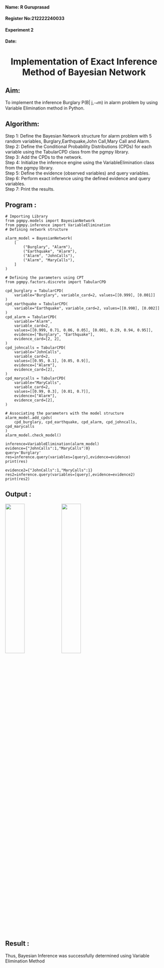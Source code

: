 <H4>Name: R Guruprasad</H4>
<H4>Register No:212222240033</H4>
<H4>Experiment 2</H4>
<H4>Date:</H4>
<h1 align =center>Implementation of Exact Inference Method of Bayesian Network</h1>

## Aim:
To implement the inference Burglary P(B| j,⥗m) in alarm problem by using Variable Elimination method in Python.

## Algorithm:

Step 1: Define the Bayesian Network structure for alarm problem with 5 random variables, Burglary,Earthquake,John Call,Mary Call and Alarm.<br>
Step 2: Define the Conditional Probability Distributions (CPDs) for each variable using the TabularCPD class from the pgmpy library.<br>
Step 3: Add the CPDs to the network.<br>
Step 4: Initialize the inference engine using the VariableElimination class from the pgmpy library.<br>
Step 5: Define the evidence (observed variables) and query variables.<br>
Step 6: Perform exact inference using the defined evidence and query variables.<br>
Step 7: Print the results.<br>

## Program :
```
# Importing Library
from pgmpy.models import BayesianNetwork
from pgmpy.inference import VariableElimination
# Defining network structure

alarm_model = BayesianNetwork(
    [
        ("Burglary", "Alarm"),
        ("Earthquake", "Alarm"),
        ("Alarm", "JohnCalls"),
        ("Alarm", "MaryCalls"),
    ]
)

# Defining the parameters using CPT
from pgmpy.factors.discrete import TabularCPD

cpd_burglary = TabularCPD(
    variable="Burglary", variable_card=2, values=[[0.999], [0.001]]
)
cpd_earthquake = TabularCPD(
    variable="Earthquake", variable_card=2, values=[[0.998], [0.002]]
)
cpd_alarm = TabularCPD(
    variable="Alarm",
    variable_card=2,
    values=[[0.999, 0.71, 0.06, 0.05], [0.001, 0.29, 0.94, 0.95]],
    evidence=["Burglary", "Earthquake"],
    evidence_card=[2, 2],
)
cpd_johncalls = TabularCPD(
    variable="JohnCalls",
    variable_card=2,
    values=[[0.95, 0.1], [0.05, 0.9]],
    evidence=["Alarm"],
    evidence_card=[2],
)
cpd_marycalls = TabularCPD(
    variable="MaryCalls",
    variable_card=2,
    values=[[0.99, 0.3], [0.01, 0.7]],
    evidence=["Alarm"],
    evidence_card=[2],
)

# Associating the parameters with the model structure
alarm_model.add_cpds(
    cpd_burglary, cpd_earthquake, cpd_alarm, cpd_johncalls, cpd_marycalls
)
alarm_model.check_model()

inference=VariableElimination(alarm_model)
evidence={"JohnCalls":1,"MaryCalls":0}
query='Burglary'
res=inference.query(variables=[query],evidence=evidence)
print(res)

evidence2={"JohnCalls":1,"MaryCalls":1}
res2=inference.query(variables=[query],evidence=evidence2)
print(res2)
```


## Output :
<img src="https://github.com/user-attachments/assets/71450aae-2858-4227-be39-2c7fee1b8bd5" width=35%>
<img src="https://github.com/user-attachments/assets/9cdbe886-bcfc-4ffb-b4c1-6dcd0ae0cec5" width=35%>

## Result :
Thus, Bayesian Inference was successfully determined using Variable Elimination Method

